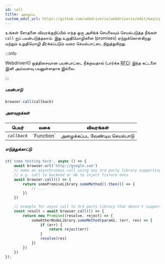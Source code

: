 ```yaml
---
id: call
title: அழைப்பு
custom_edit_url: https://github.com/webdriverio/webdriverio/edit/main/packages/webdriverio/src/commands/browser/call.ts
---
```


உங்கள் சோதனை விவரக்குறிப்பில் எந்த ஒரு அசிங்க் செயலையும் செயல்படுத்த நீங்கள் `call` ஐப் பயன்படுத்தலாம்.
இது உறுதிமொழிகளை (promises) ஏற்றுக்கொள்கிறது மற்றும் உறுதிமொழி தீர்க்கப்படும் வரை செயல்பாட்டை நிறுத்துகிறது.

:::info

WebdriverIO ஒத்திசைவான பயன்பாட்டை நீக்குவதால் (பார்க்க [RFC](https://github.com/webdriverio/webdriverio/discussions/6702))
இந்த கட்டளை இனி அவ்வளவு பயனுள்ளதாக இல்லை.

:::

##### பயன்பாடு

```js
browser.call(callback)
```

##### அளவுருக்கள்

<table>
  <thead>
    <tr>
      <th>பெயர்</th><th>வகை</th><th>விவரங்கள்</th>
    </tr>
  </thead>
  <tbody>
    <tr>
      <td><code><var>callback</var></code></td>
      <td>`Function`</td>
      <td>அழைக்கப்பட வேண்டிய செயல்பாடு</td>
    </tr>
  </tbody>
</table>

##### எடுத்துக்காட்டு

```js title="call.js"
it('some testing here', async () => {
    await browser.url('http://google.com')
    // make an asynchronous call using any 3rd party library supporting promises
    // e.g. call to backend or db to inject fixture data
    await browser.call(() => {
        return somePromiseLibrary.someMethod().then(() => {
            // ...
        })
    })

    // example for async call to 3rd party library that doesn't support promises
    const result = await browser.call(() => {
        return new Promise((resolve, reject) => {
            someOtherNodeLibrary.someMethod(param1, (err, res) => {
                if (err) {
                    return reject(err)
                }
                resolve(res)
            })
        })
    })
});
```
